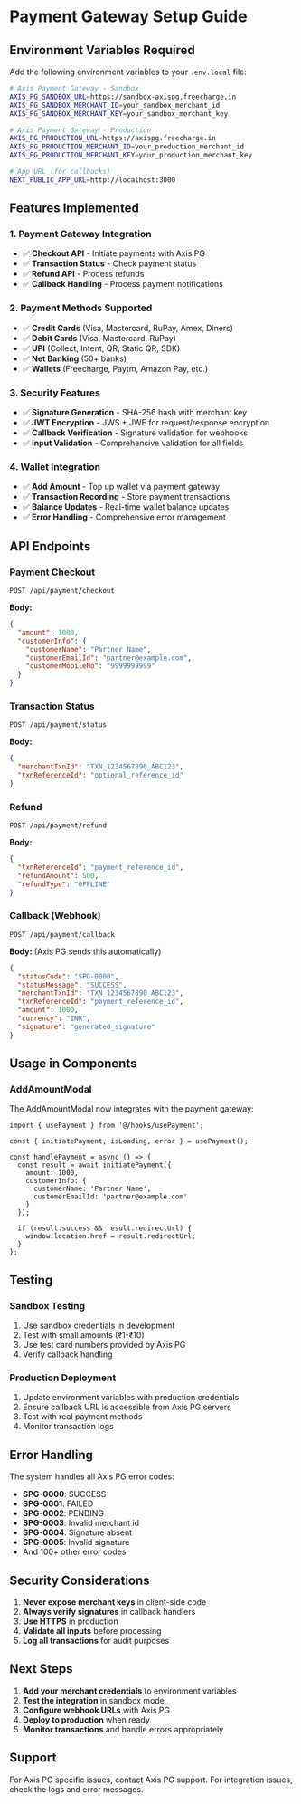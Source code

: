 # Payment Gateway Setup Guide

## Environment Variables Required

Add the following environment variables to your `.env.local` file:

```bash
# Axis Payment Gateway - Sandbox
AXIS_PG_SANDBOX_URL=https://sandbox-axispg.freecharge.in
AXIS_PG_SANDBOX_MERCHANT_ID=your_sandbox_merchant_id
AXIS_PG_SANDBOX_MERCHANT_KEY=your_sandbox_merchant_key

# Axis Payment Gateway - Production
AXIS_PG_PRODUCTION_URL=https://axispg.freecharge.in
AXIS_PG_PRODUCTION_MERCHANT_ID=your_production_merchant_id
AXIS_PG_PRODUCTION_MERCHANT_KEY=your_production_merchant_key

# App URL (for callbacks)
NEXT_PUBLIC_APP_URL=http://localhost:3000
```

## Features Implemented

### 1. Payment Gateway Integration
- ✅ **Checkout API** - Initiate payments with Axis PG
- ✅ **Transaction Status** - Check payment status
- ✅ **Refund API** - Process refunds
- ✅ **Callback Handling** - Process payment notifications

### 2. Payment Methods Supported
- ✅ **Credit Cards** (Visa, Mastercard, RuPay, Amex, Diners)
- ✅ **Debit Cards** (Visa, Mastercard, RuPay)
- ✅ **UPI** (Collect, Intent, QR, Static QR, SDK)
- ✅ **Net Banking** (50+ banks)
- ✅ **Wallets** (Freecharge, Paytm, Amazon Pay, etc.)

### 3. Security Features
- ✅ **Signature Generation** - SHA-256 hash with merchant key
- ✅ **JWT Encryption** - JWS + JWE for request/response encryption
- ✅ **Callback Verification** - Signature validation for webhooks
- ✅ **Input Validation** - Comprehensive validation for all fields

### 4. Wallet Integration
- ✅ **Add Amount** - Top up wallet via payment gateway
- ✅ **Transaction Recording** - Store payment transactions
- ✅ **Balance Updates** - Real-time wallet balance updates
- ✅ **Error Handling** - Comprehensive error management

## API Endpoints

### Payment Checkout
```
POST /api/payment/checkout
```
**Body:**
```json
{
  "amount": 1000,
  "customerInfo": {
    "customerName": "Partner Name",
    "customerEmailId": "partner@example.com",
    "customerMobileNo": "9999999999"
  }
}
```

### Transaction Status
```
POST /api/payment/status
```
**Body:**
```json
{
  "merchantTxnId": "TXN_1234567890_ABC123",
  "txnReferenceId": "optional_reference_id"
}
```

### Refund
```
POST /api/payment/refund
```
**Body:**
```json
{
  "txnReferenceId": "payment_reference_id",
  "refundAmount": 500,
  "refundType": "OFFLINE"
}
```

### Callback (Webhook)
```
POST /api/payment/callback
```
**Body:** (Axis PG sends this automatically)
```json
{
  "statusCode": "SPG-0000",
  "statusMessage": "SUCCESS",
  "merchantTxnId": "TXN_1234567890_ABC123",
  "txnReferenceId": "payment_reference_id",
  "amount": 1000,
  "currency": "INR",
  "signature": "generated_signature"
}
```

## Usage in Components

### AddAmountModal
The AddAmountModal now integrates with the payment gateway:

```tsx
import { usePayment } from '@/hooks/usePayment';

const { initiatePayment, isLoading, error } = usePayment();

const handlePayment = async () => {
  const result = await initiatePayment({
    amount: 1000,
    customerInfo: {
      customerName: 'Partner Name',
      customerEmailId: 'partner@example.com'
    }
  });
  
  if (result.success && result.redirectUrl) {
    window.location.href = result.redirectUrl;
  }
};
```

## Testing

### Sandbox Testing
1. Use sandbox credentials in development
2. Test with small amounts (₹1-₹10)
3. Use test card numbers provided by Axis PG
4. Verify callback handling

### Production Deployment
1. Update environment variables with production credentials
2. Ensure callback URL is accessible from Axis PG servers
3. Test with real payment methods
4. Monitor transaction logs

## Error Handling

The system handles all Axis PG error codes:
- **SPG-0000**: SUCCESS
- **SPG-0001**: FAILED
- **SPG-0002**: PENDING
- **SPG-0003**: Invalid merchant id
- **SPG-0004**: Signature absent
- **SPG-0005**: Invalid signature
- And 100+ other error codes

## Security Considerations

1. **Never expose merchant keys** in client-side code
2. **Always verify signatures** in callback handlers
3. **Use HTTPS** in production
4. **Validate all inputs** before processing
5. **Log all transactions** for audit purposes

## Next Steps

1. **Add your merchant credentials** to environment variables
2. **Test the integration** in sandbox mode
3. **Configure webhook URLs** with Axis PG
4. **Deploy to production** when ready
5. **Monitor transactions** and handle errors appropriately

## Support

For Axis PG specific issues, contact Axis PG support.
For integration issues, check the logs and error messages.
